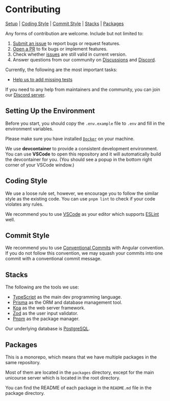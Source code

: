 # Contributing

[Setup](#setting-up-the-environment) |
[Coding Style](#coding-style) |
[Commit Style](#commit-style) |
[Stacks](#stacks) |
[Packages](#packages)

Any forms of contribution are welcome. Include but not limited to:

1. [Submit an issue](https://github.com/UniCourse-TW/Backend/issues/new) to report bugs or request features.
2. [Open a PR](https://github.com/UniCourse-TW/Backend/compare) to fix bugs or implement features.
3. Check whether [issues](https://github.com/UniCourse-TW/Backend/issues) are still valid in current version.
4. Answer questions from our community on [Discussions](https://github.com/UniCourse-TW/UniCourse/discussions) and [Discord](https://discord.gg/aDUjjDf3yZ).

Currently, the following are the most important tasks:

- [Help us to add missing tests](https://github.com/UniCourse-TW/Backend/issues/16)

If you need to any help from maintainers and the community, you can join our [Discord server](https://discord.gg/aDUjjDf3yZ).

## Setting Up the Environment

Before you start, you should copy the `.env.example` file to `.env` and fill in the environment variables.

Please make sure you have installed [`Docker`](https://docs.docker.com/get-docker/) on your machine.

We use **devcontainer** to provide a consistent development environment. You can use **VSCode** to open this repository and it will automatically build the devcontainer for you. (You should see a popup in the bottom right corner of your VSCode window.)

## Coding Style

We use a loose rule set, however, we encourage you to follow the similar style as the existing code. You can use `pnpm lint` to check if your code violates any rules.

We recommend you to use [VSCode](https://code.visualstudio.com/) as your editor which supports [ESLint](https://eslint.org/) well.

## Commit Style

We recommend you to use [Conventional Commits](https://www.conventionalcommits.org/) with Angular convention. If you do not follow this convention, we may squash your commits into one commit with a conventional commit message.

## Stacks

The following are the tools we use:

- [TypeScript](https://www.typescriptlang.org/) as the main dev programming language.
- [Prisma](https://www.prisma.io/) as the ORM and database management tool.
- [Koa](https://koajs.com/) as the web server framework.
- [Zod](https://zod.dev/) as the user input validator.
- [Pnpm](https://pnpm.io/) as the package manager.

Our underlying database is [PostgreSQL](https://www.postgresql.org/).

## Packages

This is a monorepo, which means that we have multiple packages in the same repository.

Most of them are located in the `packages` directory, except for the main unicourse server which is located in the root directory.

You can find the README of each package in the `README.md` file in the package directory.
